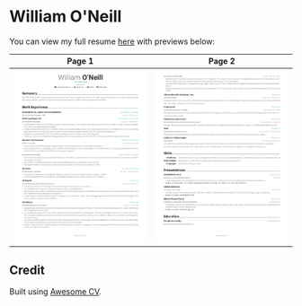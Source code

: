 # William O'Neill

You can view my full resume [here](WilliamONeill.pdf) with previews below:

|                       Page 1                        |                       Page 2                        |
| :-------------------------------------------------: | :-------------------------------------------------: |
| [![Résumé](WilliamONeill-1.png)](WilliamONeill.pdf) | [![Résumé](WilliamONeill-2.png)](WilliamONeill.pdf) |

## Credit

Built using [Awesome CV](https://github.com/posquit0/Awesome-CV).
